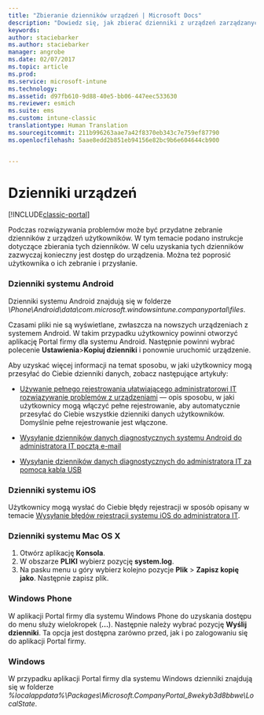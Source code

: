 ```yaml
---
title: "Zbieranie dzienników urządzeń | Microsoft Docs"
description: "Dowiedz się, jak zbierać dzienniki z urządzeń zarządzanych."
keywords: 
author: staciebarker
ms.author: staciebarker
manager: angrobe
ms.date: 02/07/2017
ms.topic: article
ms.prod: 
ms.service: microsoft-intune
ms.technology: 
ms.assetid: d97fb610-9d88-40e5-bb06-447eec533630
ms.reviewer: esmich
ms.suite: ems
ms.custom: intune-classic
translationtype: Human Translation
ms.sourcegitcommit: 211b996263aae7a42f8370eb343c7e759ef87790
ms.openlocfilehash: 5aae8edd2b851eb94156e82bc9b6e604644cb900


---
```


# <a name="device-logs"></a>Dzienniki urządzeń

[!INCLUDE[classic-portal](../includes/classic-portal.md)]

Podczas rozwiązywania problemów może być przydatne zebranie dzienników z urządzeń użytkowników. W tym temacie podano instrukcje dotyczące zbierania tych dzienników. W celu uzyskania tych dzienników zazwyczaj konieczny jest dostęp do urządzenia. Można też poprosić użytkownika o ich zebranie i przysłanie.

### <a name="android-logs"></a>Dzienniki systemu Android
Dzienniki systemu Android znajdują się w folderze *<Android Device>\Phone\Android\data\com.microsoft.windowsintune.companyportal\files*.

Czasami pliki nie są wyświetlane, zwłaszcza na nowszych urządzeniach z systemem Android. W takim przypadku użytkownicy powinni otworzyć aplikację Portal firmy dla systemu Android. Następnie powinni wybrać polecenie **Ustawienia**>**Kopiuj dzienniki** i ponownie uruchomić urządzenie.

Aby uzyskać więcej informacji na temat sposobu, w jaki użytkownicy mogą przesyłać do Ciebie dzienniki danych, zobacz następujące artykuły:

- [Używanie pełnego rejestrowania ułatwiającego administratorowi IT rozwiązywanie problemów z urządzeniami](/intune/enduser/use-verbose-logging-to-help-your-it-administrator-fix-device-issues-android) — opis sposobu, w jaki użytkownicy mogą włączyć pełne rejestrowanie, aby automatycznie przesyłać do Ciebie wszystkie dzienniki danych użytkowników. Domyślnie pełne rejestrowanie jest włączone.

- [Wysyłanie dzienników danych diagnostycznych systemu Android do administratora IT pocztą e-mail](/intune/enduser/send-logs-to-your-it-admin-by-email-android)

- [Wysyłanie dzienników danych diagnostycznych do administratora IT za pomocą kabla USB](/intune/enduser/send-diagnostic-data-logs-to-your-it-administrator-using-a-usb-cable-android)

### <a name="ios-logs"></a>Dzienniki systemu iOS

Użytkownicy mogą wysłać do Ciebie błędy rejestracji w sposób opisany w temacie [Wysyłanie błędów rejestracji systemu iOS do administratora IT](/intune/enduser/send-errors-to-your-it-admin-ios).

### <a name="mac-os-x-logs"></a>Dzienniki systemu Mac OS X

1. Otwórz aplikację **Konsola**.
2. W obszarze **PLIKI** wybierz pozycję **system.log**.
3. Na pasku menu u góry wybierz kolejno pozycje **Plik** > **Zapisz kopię jako**. Następnie zapisz plik.

### <a name="windows-phone"></a>Windows Phone

W aplikacji Portal firmy dla systemu Windows Phone do uzyskania dostępu do menu służy wielokropek (**...**). Następnie należy wybrać pozycję **Wyślij dzienniki**. Ta opcja jest dostępna zarówno przed, jak i po zalogowaniu się do aplikacji Portal firmy.

### <a name="windows"></a>Windows

W przypadku aplikacji Portal firmy dla systemu Windows dzienniki znajdują się w folderze *%localappdata%\Packages\Microsoft.CompanyPortal_8wekyb3d8bbwe\LocalState*.



<!--HONumber=Feb17_HO2-->


